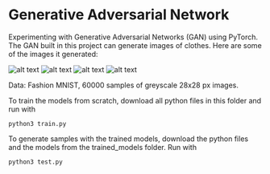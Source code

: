 # Generative Adversarial Network

Experimenting with Generative Adversarial Networks (GAN) using PyTorch. The GAN built in this project can generate images of clothes.
Here are some of the images it generated:

![alt text](https://github.com/alvayliu/Fashion_GAN/blob/master/outputs/tshirt2.png "GAN_result")
![alt text](https://github.com/alvayliu/Fashion_GAN/blob/master/outputs/pants.png "GAN_result")
![alt text](https://github.com/alvayliu/Fashion_GAN/blob/master/outputs/boot.png "GAN_result")
![alt text](https://github.com/alvayliu/Fashion_GAN/blob/master/outputs/tshirt.png "GAN_result")

Data: Fashion MNIST, 60000 samples of greyscale 28x28 px images.


To train the models from scratch, download all python files in this folder and run with  

`python3 train.py`

  

    
To generate samples with the trained models, download the python files and the models from the trained_models folder. Run with

`python3 test.py`


